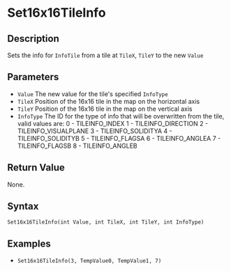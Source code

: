 # Set16x16TileInfo

## Description
Sets the info for `InfoTile` from a tile at `TileX`, `TileY` to the new `Value`

## Parameters
- `Value`
The new value for the tile's specified `InfoType`
- `TileX`
Position of the 16x16 tile in the map on the horizontal axis
- `TileY`
Position of the 16x16 tile in the map on the vertical axis
- `InfoType`
The ID for the type of info that will be overwritten from the tile, valid values are: 
    0 - TILEINFO_INDEX
    1 - TILEINFO_DIRECTION
    2 - TILEINFO_VISUALPLANE
    3 - TILEINFO_SOLIDITYA
    4 - TILEINFO_SOLIDITYB
    5 - TILEINFO_FLAGSA
    6 - TILEINFO_ANGLEA
    7 - TILEINFO_FLAGSB
    8 - TILEINFO_ANGLEB
## Return Value
None.

## Syntax
```Set16x16TileInfo(int Value, int TileX, int TileY, int InfoType)```

## Examples
- ```Set16x16TileInfo(3, TempValue0, TempValue1, 7)```